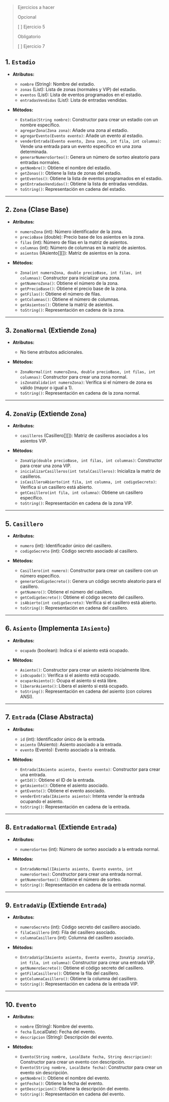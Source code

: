 > Ejercicios a hacer
>
> Opcional
>
> [ ] Ejercicio 5
>
> Obligatorio
>
> [ ] Ejercicio 7



## 1. **`Estadio`**

- **Atributos:**
    
    - `nombre` (String): Nombre del estadio.
    - `zonas` (List<Zona>): Lista de zonas (normales y VIP) del estadio.
    - `eventos` (List<Evento>): Lista de eventos programados en el estadio.
    - `entradasVendidas` (List<Entrada>): Lista de entradas vendidas.
- **Métodos:**
    
    - `Estadio(String nombre)`: Constructor para crear un estadio con un nombre específico.
    - `agregarZona(Zona zona)`: Añade una zona al estadio.
    - `agregarEvento(Evento evento)`: Añade un evento al estadio.
    - `venderEntrada(Evento evento, Zona zona, int fila, int columna)`: Vende una entrada para un evento específico en una zona determinada.
    - `generarNumeroSorteo()`: Genera un número de sorteo aleatorio para entradas normales.
    - `getNombre()`: Obtiene el nombre del estadio.
    - `getZonas()`: Obtiene la lista de zonas del estadio.
    - `getEventos()`: Obtiene la lista de eventos programados en el estadio.
    - `getEntradasVendidas()`: Obtiene la lista de entradas vendidas.
    - `toString()`: Representación en cadena del estadio.

---

## 2. **`Zona` (Clase Base)**

- **Atributos:**
    
    - `numeroZona` (int): Número identificador de la zona.
    - `precioBase` (double): Precio base de los asientos en la zona.
    - `filas` (int): Número de filas en la matriz de asientos.
    - `columnas` (int): Número de columnas en la matriz de asientos.
    - `asientos` (IAsiento[][]): Matriz de asientos en la zona.
- **Métodos:**
    
    - `Zona(int numeroZona, double precioBase, int filas, int columnas)`: Constructor para inicializar una zona.
    - `getNumeroZona()`: Obtiene el número de la zona.
    - `getPrecioBase()`: Obtiene el precio base de la zona.
    - `getFilas()`: Obtiene el número de filas.
    - `getColumnas()`: Obtiene el número de columnas.
    - `getAsientos()`: Obtiene la matriz de asientos.
    - `toString()`: Representación en cadena de la zona.

---

## 3. **`ZonaNormal` (Extiende `Zona`)**

- **Atributos:**
    
    - No tiene atributos adicionales.
- **Métodos:**
    
    - `ZonaNormal(int numeroZona, double precioBase, int filas, int columnas)`: Constructor para crear una zona normal.
    - `isZonaValida(int numeroZona)`: Verifica si el número de zona es válido (mayor o igual a 1).
    - `toString()`: Representación en cadena de la zona normal.

---

## 4. **`ZonaVip` (Extiende `Zona`)**

- **Atributos:**
    
    - `casilleros` (Casillero[][]): Matriz de casilleros asociados a los asientos VIP.
- **Métodos:**
    
    - `ZonaVip(double precioBase, int filas, int columnas)`: Constructor para crear una zona VIP.
    - `inicializarCasilleros(int totalCasilleros)`: Inicializa la matriz de casilleros.
    - `isCasilleroAbierto(int fila, int columna, int codigoSecreto)`: Verifica si un casillero está abierto.
    - `getCasillero(int fila, int columna)`: Obtiene un casillero específico.
    - `toString()`: Representación en cadena de la zona VIP.

---

## 5. **`Casillero`**

- **Atributos:**
    
    - `numero` (int): Identificador único del casillero.
    - `codigoSecreto` (int): Código secreto asociado al casillero.
- **Métodos:**
    
    - `Casillero(int numero)`: Constructor para crear un casillero con un número específico.
    - `generarCodigoSecreto()`: Genera un código secreto aleatorio para el casillero.
    - `getNumero()`: Obtiene el número del casillero.
    - `getCodigoSecreto()`: Obtiene el código secreto del casillero.
    - `isAbierto(int codigoSecreto)`: Verifica si el casillero está abierto.
    - `toString()`: Representación en cadena del casillero.

---

## 6. **`Asiento` (Implementa `IAsiento`)**

- **Atributos:**
    
    - `ocupado` (boolean): Indica si el asiento está ocupado.
- **Métodos:**
    
    - `Asiento()`: Constructor para crear un asiento inicialmente libre.
    - `isOcupado()`: Verifica si el asiento está ocupado.
    - `ocuparAsiento()`: Ocupa el asiento si está libre.
    - `liberarAsiento()`: Libera el asiento si está ocupado.
    - `toString()`: Representación en cadena del asiento (con colores ANSI).

---

## 7. **`Entrada` (Clase Abstracta)**

- **Atributos:**
    
    - `id` (int): Identificador único de la entrada.
    - `asiento` (IAsiento): Asiento asociado a la entrada.
    - `evento` (Evento): Evento asociado a la entrada.
- **Métodos:**
    
    - `Entrada(IAsiento asiento, Evento evento)`: Constructor para crear una entrada.
    - `getId()`: Obtiene el ID de la entrada.
    - `getAsiento()`: Obtiene el asiento asociado.
    - `getEvento()`: Obtiene el evento asociado.
    - `venderEntrada(IAsiento asiento)`: Intenta vender la entrada ocupando el asiento.
    - `toString()`: Representación en cadena de la entrada.

---

## 8. **`EntradaNormal` (Extiende `Entrada`)**

- **Atributos:**
    
    - `numeroSorteo` (int): Número de sorteo asociado a la entrada normal.
- **Métodos:**
    
    - `EntradaNormal(IAsiento asiento, Evento evento, int numeroSorteo)`: Constructor para crear una entrada normal.
    - `getNumeroSorteo()`: Obtiene el número de sorteo.
    - `toString()`: Representación en cadena de la entrada normal.

---

## 9. **`EntradaVip` (Extiende `Entrada`)**

- **Atributos:**
    
    - `numeroSecreto` (int): Código secreto del casillero asociado.
    - `filaCasillero` (int): Fila del casillero asociado.
    - `columnaCasillero` (int): Columna del casillero asociado.
- **Métodos:**
    
    - `EntradaVip(IAsiento asiento, Evento evento, ZonaVip zonaVip, int fila, int columna)`: Constructor para crear una entrada VIP.
    - `getNumeroSecreto()`: Obtiene el código secreto del casillero.
    - `getFilaCasillero()`: Obtiene la fila del casillero.
    - `getColumnaCasillero()`: Obtiene la columna del casillero.
    - `toString()`: Representación en cadena de la entrada VIP.

---

## 10. **`Evento`**

- **Atributos:**
    
    - `nombre` (String): Nombre del evento.
    - `fecha` (LocalDate): Fecha del evento.
    - `descripcion` (String): Descripción del evento.
- **Métodos:**
    
    - `Evento(String nombre, LocalDate fecha, String descripcion)`: Constructor para crear un evento con descripción.
    - `Evento(String nombre, LocalDate fecha)`: Constructor para crear un evento sin descripción.
    - `getNombre()`: Obtiene el nombre del evento.
    - `getFecha()`: Obtiene la fecha del evento.
    - `getDescripcion()`: Obtiene la descripción del evento.
    - `toString()`: Representación en cadena del evento.